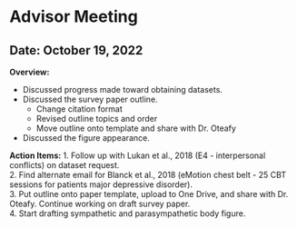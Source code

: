 # Advisor Meeting

## Date: October 19, 2022

**Overview:**  

* Discussed progress made toward obtaining datasets.
* Discussed the survey paper outline.
    * Change citation format
    * Revised outline topics and order
    * Move outline onto template and share with Dr. Oteafy
* Discussed the figure appearance.

**Action Items:**
    1. Follow up with Lukan et al., 2018 (E4 - interpersonal conflicts) on dataset request.  
    2. Find alternate email for Blanck et al., 2018 (eMotion chest belt - 25 CBT sessions for patients major depressive disorder).  
    3. Put outline onto paper template, upload to One Drive, and share with Dr. Oteafy. Continue working on draft survey paper.  
    4. Start drafting sympathetic and parasympathetic body figure.  
